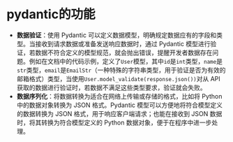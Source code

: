 # pydantic的功能
- **数据验证**：使用 Pydantic 可以定义数据模型，明确规定数据应有的字段和类型。当接收到请求数据或准备发送响应数据时，通过 Pydantic 模型进行验证，若数据不符合定义的模型规范，就会抛出错误，提醒开发者数据存在问题。例如在文档中的代码示例，定义了`User`模型，其中`id`是`int`类型，`name`是`str`类型，`email`是`EmailStr`（一种特殊的字符串类型，用于验证是否为有效的邮箱格式）类型，当使用`User.model_validate(response.json())`对从 API 获取的数据进行验证时，若数据不满足这些类型要求，验证就会失败。
- **数据序列化**：将数据转换为适合在网络上传输或存储的格式，比如将 Python 中的数据对象转换为 JSON 格式。Pydantic 模型可以方便地将符合模型定义的数据转换为 JSON 格式，用于响应客户端请求；也能在接收到 JSON 数据时，将其转换为符合模型定义的 Python 数据对象，便于在程序中进一步处理。
